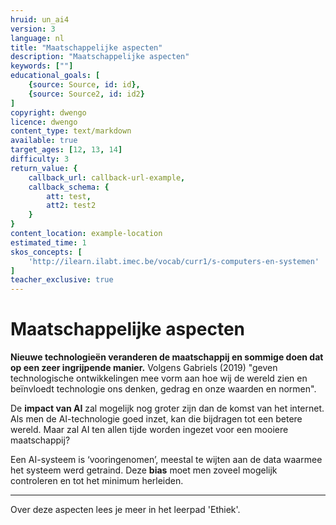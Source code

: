 ```yaml
---
hruid: un_ai4
version: 3
language: nl
title: "Maatschappelijke aspecten"
description: "Maatschappelijke aspecten"
keywords: [""]
educational_goals: [
    {source: Source, id: id}, 
    {source: Source2, id: id2}
]
copyright: dwengo
licence: dwengo
content_type: text/markdown
available: true
target_ages: [12, 13, 14]
difficulty: 3
return_value: {
    callback_url: callback-url-example,
    callback_schema: {
        att: test,
        att2: test2
    }
}
content_location: example-location
estimated_time: 1
skos_concepts: [
    'http://ilearn.ilabt.imec.be/vocab/curr1/s-computers-en-systemen'
]
teacher_exclusive: true
---
```


# Maatschappelijke aspecten

**Nieuwe technologieën veranderen de maatschappij en sommige doen dat op een zeer ingrijpende manier.** Volgens Gabriels (2019) "geven technologische ontwikkelingen mee vorm aan hoe wij de wereld zien en beïnvloedt technologie ons denken, gedrag en onze waarden en normen".

De **impact van AI** zal mogelijk nog groter zijn dan de komst van het internet. Als men de AI-technologie goed inzet, kan die bijdragen tot een betere wereld. Maar zal AI ten allen tijde worden ingezet voor een mooiere maatschappij? 

Een AI-systeem is ‘vooringenomen’, meestal te wijten aan de data waarmee het systeem werd getraind. Deze **bias** moet men zoveel mogelijk controleren en tot het minimum herleiden. 

-------------------------
Over deze aspecten lees je meer in het leerpad 'Ethiek'.
